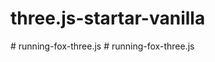 ﻿# three.js-startar-vanilla

#   r u n n i n g - f o x - t h r e e . j s  
 #   r u n n i n g - f o x - t h r e e . j s  
 